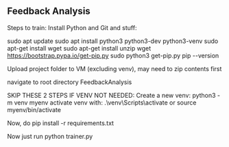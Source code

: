 ## Feedback Analysis

Steps to train:
Install Python and Git and stuff:

sudo apt update
sudo apt install python3 python3-dev python3-venv
sudo apt-get install wget
sudo apt-get install unzip
wget https://bootstrap.pypa.io/get-pip.py
sudo python3 get-pip.py
pip --version

Upload project folder to VM (excluding venv), may need to zip contents first

navigate to root directory FeedbackAnalysis

SKIP THESE 2 STEPS IF VENV NOT NEEDED:
Create a new venv: python3 -m venv myenv
activate venv with: .\venv\Scripts\activate   or source myenv/bin/activate

Now, do
pip install -r requirements.txt

Now just run python trainer.py